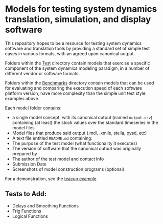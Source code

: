 Models for testing system dynamics translation, simulation, and display software
================================================================================

This repository hopes to be a resource for testing system dynamics software and translation tools
by providing a standard set of simple test cases in various formats, with an agreed upon canonical 
output. 

Folders within the [Test](https://github.com/SDXorg/test-models/tree/master/tests/) directory 
contain models that exercise a specific component of the system dynamics modeling paradigm, 
in a number of different vendor or software formats.

Folders within the [Benchmarks](https://github.com/SDXorg/test-models/tree/master/benchmarks/) 
directory contain models that can be used for evaluating and comparing the execution speed of 
each software platform version, have more complexity than the simple unit test style examples above.

Each model folder contains:
- a single model concept, with its canonical output (named `output.csv`) containing (at least) 
the stock values over the standard timeseries in the model files
- Model files that produce said output (.mdl, .xmile, stella, pysd, etc)
- A text file entitled `README.md` containing:
 - The purpose of the test model (what functionality it executes)
 - The version of software that the canonical output was originally prepared by
 - The author of the test model and contact info
 - Submission Date
- Screenshots of model construction programs (optional)

For a demonstration, see the 
[teacup example](https://github.com/SDXorg/test-models/tree/master/example/teacup)


## Tests to Add:
- Delays and Smoothing Functions
- Trig Functions
- Logical Functions

